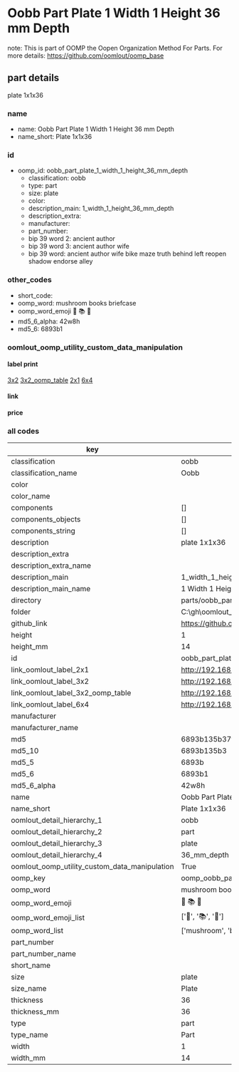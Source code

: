 # Oobb Part Plate 1 Width 1 Height 36 mm Depth  

note: This is part of OOMP the Oopen Organization Method For Parts. For more details: https://github.com/oomlout/oomp_base

##  part details
  



plate 1x1x36



### name
* name: Oobb Part Plate 1 Width 1 Height 36 mm Depth
* name_short: Plate 1x1x36 
### id
* oomp_id: oobb_part_plate_1_width_1_height_36_mm_depth
  * classification: oobb
  * type: part
  * size: plate
  * color: 
  * description_main: 1_width_1_height_36_mm_depth
  * description_extra: 
  * manufacturer: 
  * part_number: 
  * bip 39 word 2: ancient author
  * bip 39 word 3: ancient author wife
  * bip 39 word: ancient author wife bike maze truth behind left reopen shadow endorse alley

### other_codes
* short_code: 
* oomp_word: mushroom books briefcase
* oomp_word_emoji :mushroom: :books: :briefcase:
* md5_6_alpha: 42w8h
* md5_6: 6893b1






### oomlout_oomp_utility_custom_data_manipulation
#### label print
[3x2](http://192.168.1.245:1112/?label=oomp%2042w8h)
[3x2_oomp_table](http://192.168.1.108:1112/?label=oomp%2042w8h)
[2x1](http://192.168.1.242:1112/?label=oomp%2042w8h)
[6x4](http://192.168.1.55:1112/?label=oomp%2042w8h)    

#### link

                              

#### price







### all codes 
| key | value |  
| --- | --- |  
| classification | oobb |  
| classification_name | Oobb |  
| color |  |  
| color_name |  |  
| components | [] |  
| components_objects | [] |  
| components_string | [] |  
| description | plate 1x1x36 |  
| description_extra |  |  
| description_extra_name |  |  
| description_main | 1_width_1_height_36_mm_depth |  
| description_main_name | 1 Width 1 Height 36 mm Depth |  
| directory | parts/oobb_part_plate_1_width_1_height_36_mm_depth |  
| folder | C:\gh\oomlout_oobb_version_4_generated_parts\things\oobb_part_plate_1_width_1_height_36_mm_depth |  
| github_link | https://github.com/oomlout/oomlout_oomp_part_src/tree/main/parts/oobb_part_plate_1_width_1_height_36_mm_depth |  
| height | 1 |  
| height_mm | 14 |  
| id | oobb_part_plate_1_width_1_height_36_mm_depth |  
| link_oomlout_label_2x1 | http://192.168.1.242:1112/?label=oomp%2042w8h |  
| link_oomlout_label_3x2 | http://192.168.1.245:1112/?label=oomp%2042w8h |  
| link_oomlout_label_3x2_oomp_table | http://192.168.1.108:1112/?label=oomp%2042w8h |  
| link_oomlout_label_6x4 | http://192.168.1.55:1112/?label=oomp%2042w8h |  
| manufacturer |  |  
| manufacturer_name |  |  
| md5 | 6893b135b37f2293a744c163f5c3d844 |  
| md5_10 | 6893b135b3 |  
| md5_5 | 6893b |  
| md5_6 | 6893b1 |  
| md5_6_alpha | 42w8h |  
| name | Oobb Part Plate 1 Width 1 Height 36 mm Depth |  
| name_short | Plate 1x1x36  |  
| oomlout_detail_hierarchy_1 | oobb |  
| oomlout_detail_hierarchy_2 | part |  
| oomlout_detail_hierarchy_3 | plate |  
| oomlout_detail_hierarchy_4 | 36_mm_depth |  
| oomlout_oomp_utility_custom_data_manipulation | True |  
| oomp_key | oomp_oobb_part_plate_1_width_1_height_36_mm_depth |  
| oomp_word | mushroom books briefcase |  
| oomp_word_emoji | :mushroom: :books: :briefcase: |  
| oomp_word_emoji_list | [':mushroom:', ':books:', ':briefcase:'] |  
| oomp_word_list | ['mushroom', 'books', 'briefcase'] |  
| part_number |  |  
| part_number_name |  |  
| short_name |  |  
| size | plate |  
| size_name | Plate |  
| thickness | 36 |  
| thickness_mm | 36 |  
| type | part |  
| type_name | Part |  
| width | 1 |  
| width_mm | 14 |  
